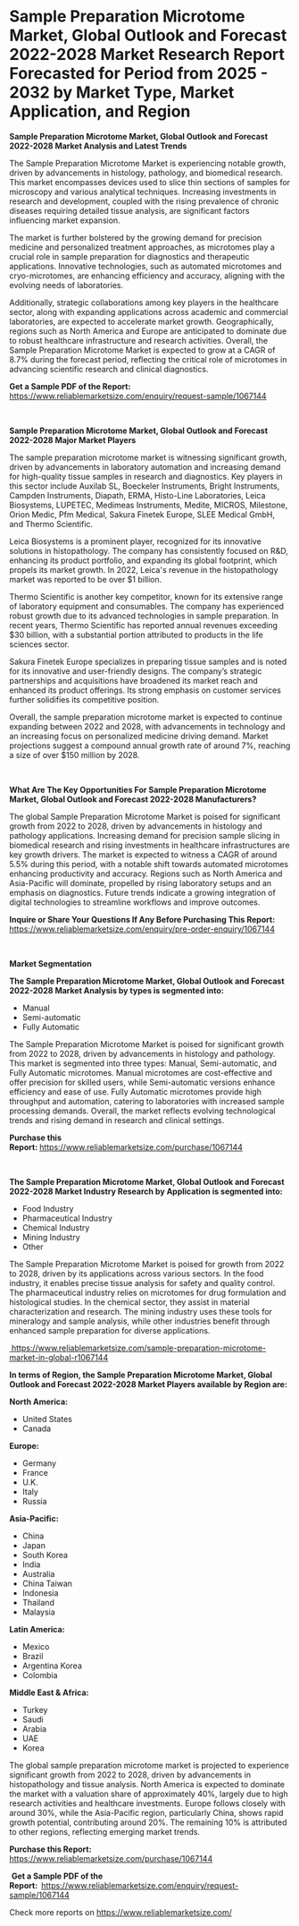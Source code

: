 <p><h1>Sample Preparation Microtome Market, Global Outlook and Forecast 2022-2028 Market Research Report Forecasted for Period from 2025 -  2032 by Market Type, Market Application, and Region</h1></p><p><strong>Sample Preparation Microtome Market, Global Outlook and Forecast 2022-2028 Market Analysis and Latest Trends</strong></p>
<p><p>The Sample Preparation Microtome Market is experiencing notable growth, driven by advancements in histology, pathology, and biomedical research. This market encompasses devices used to slice thin sections of samples for microscopy and various analytical techniques. Increasing investments in research and development, coupled with the rising prevalence of chronic diseases requiring detailed tissue analysis, are significant factors influencing market expansion.</p><p>The market is further bolstered by the growing demand for precision medicine and personalized treatment approaches, as microtomes play a crucial role in sample preparation for diagnostics and therapeutic applications. Innovative technologies, such as automated microtomes and cryo-microtomes, are enhancing efficiency and accuracy, aligning with the evolving needs of laboratories.</p><p>Additionally, strategic collaborations among key players in the healthcare sector, along with expanding applications across academic and commercial laboratories, are expected to accelerate market growth. Geographically, regions such as North America and Europe are anticipated to dominate due to robust healthcare infrastructure and research activities. Overall, the Sample Preparation Microtome Market is expected to grow at a CAGR of 8.7% during the forecast period, reflecting the critical role of microtomes in advancing scientific research and clinical diagnostics.</p></p>
<p><strong>Get a Sample PDF of the Report:&nbsp;</strong> <a href="https://www.reliablemarketsize.com/enquiry/request-sample/1067144?utm_campaign=2337&utm_medium=2&utm_source=Github&utm_content=ia&utm_term=21032025&utm_id=sample-preparation-microtome-market-global-outlook-and-forecast-2022-2028">https://www.reliablemarketsize.com/enquiry/request-sample/1067144</a></p>
<p>&nbsp;</p>
<p><strong>Sample Preparation Microtome Market, Global Outlook and Forecast 2022-2028 Major Market Players</strong></p>
<p><p>The sample preparation microtome market is witnessing significant growth, driven by advancements in laboratory automation and increasing demand for high-quality tissue samples in research and diagnostics. Key players in this sector include Auxilab SL, Boeckeler Instruments, Bright Instruments, Campden Instruments, Diapath, ERMA, Histo-Line Laboratories, Leica Biosystems, LUPETEC, Medimeas Instruments, Medite, MICROS, Milestone, Orion Medic, Pfm Medical, Sakura Finetek Europe, SLEE Medical GmbH, and Thermo Scientific.</p><p>Leica Biosystems is a prominent player, recognized for its innovative solutions in histopathology. The company has consistently focused on R&D, enhancing its product portfolio, and expanding its global footprint, which propels its market growth. In 2022, Leica's revenue in the histopathology market was reported to be over $1 billion.</p><p>Thermo Scientific is another key competitor, known for its extensive range of laboratory equipment and consumables. The company has experienced robust growth due to its advanced technologies in sample preparation. In recent years, Thermo Scientific has reported annual revenues exceeding $30 billion, with a substantial portion attributed to products in the life sciences sector.</p><p>Sakura Finetek Europe specializes in preparing tissue samples and is noted for its innovative and user-friendly designs. The company’s strategic partnerships and acquisitions have broadened its market reach and enhanced its product offerings. Its strong emphasis on customer services further solidifies its competitive position.</p><p>Overall, the sample preparation microtome market is expected to continue expanding between 2022 and 2028, with advancements in technology and an increasing focus on personalized medicine driving demand. Market projections suggest a compound annual growth rate of around 7%, reaching a size of over $150 million by 2028.</p></p>
<p>&nbsp;</p>
<p><strong>What Are The Key Opportunities For Sample Preparation Microtome Market, Global Outlook and Forecast 2022-2028 Manufacturers?</strong></p>
<p><p>The global Sample Preparation Microtome Market is poised for significant growth from 2022 to 2028, driven by advancements in histology and pathology applications. Increasing demand for precision sample slicing in biomedical research and rising investments in healthcare infrastructures are key growth drivers. The market is expected to witness a CAGR of around 5.5% during this period, with a notable shift towards automated microtomes enhancing productivity and accuracy. Regions such as North America and Asia-Pacific will dominate, propelled by rising laboratory setups and an emphasis on diagnostics. Future trends indicate a growing integration of digital technologies to streamline workflows and improve outcomes.</p></p>
<p><strong>Inquire or Share Your Questions If Any Before Purchasing This Report:</strong> <a href="https://www.reliablemarketsize.com/enquiry/pre-order-enquiry/1067144?utm_campaign=2337&utm_medium=2&utm_source=Github&utm_content=ia&utm_term=21032025&utm_id=sample-preparation-microtome-market-global-outlook-and-forecast-2022-2028">https://www.reliablemarketsize.com/enquiry/pre-order-enquiry/1067144</a></p>
<p>&nbsp;</p>
<p><strong>Market Segmentation</strong></p>
<p><strong>The Sample Preparation Microtome Market, Global Outlook and Forecast 2022-2028 Market Analysis by types is segmented into:</strong></p>
<p><ul><li>Manual</li><li>Semi-automatic</li><li>Fully Automatic</li></ul></p>
<p><p>The Sample Preparation Microtome Market is poised for significant growth from 2022 to 2028, driven by advancements in histology and pathology. This market is segmented into three types: Manual, Semi-automatic, and Fully Automatic microtomes. Manual microtomes are cost-effective and offer precision for skilled users, while Semi-automatic versions enhance efficiency and ease of use. Fully Automatic microtomes provide high throughput and automation, catering to laboratories with increased sample processing demands. Overall, the market reflects evolving technological trends and rising demand in research and clinical settings.</p></p>
<p><strong>Purchase this Report:&nbsp;</strong><a href="https://www.reliablemarketsize.com/purchase/1067144?utm_campaign=2337&utm_medium=2&utm_source=Github&utm_content=ia&utm_term=21032025&utm_id=sample-preparation-microtome-market-global-outlook-and-forecast-2022-2028">https://www.reliablemarketsize.com/purchase/1067144</a></p>
<p>&nbsp;</p>
<p><strong>The Sample Preparation Microtome Market, Global Outlook and Forecast 2022-2028 Market Industry Research by Application is segmented into:</strong></p>
<p><ul><li>Food Industry</li><li>Pharmaceutical Industry</li><li>Chemical Industry</li><li>Mining Industry</li><li>Other</li></ul></p>
<p><p>The Sample Preparation Microtome Market is poised for growth from 2022 to 2028, driven by its applications across various sectors. In the food industry, it enables precise tissue analysis for safety and quality control. The pharmaceutical industry relies on microtomes for drug formulation and histological studies. In the chemical sector, they assist in material characterization and research. The mining industry uses these tools for mineralogy and sample analysis, while other industries benefit through enhanced sample preparation for diverse applications.</p></p>
<p><a href="https://www.reliablemarketsize.com/sample-preparation-microtome-market-in-global-r1067144?utm_campaign=2337&utm_medium=2&utm_source=Github&utm_content=ia&utm_term=21032025&utm_id=sample-preparation-microtome-market-global-outlook-and-forecast-2022-2028">&nbsp;https://www.reliablemarketsize.com/sample-preparation-microtome-market-in-global-r1067144</a></p>
<p><strong>In terms of Region, the Sample Preparation Microtome Market, Global Outlook and Forecast 2022-2028 Market Players available by Region are:</strong></p>
<p>
    <p> <strong> North America: </strong>
        <ul>
            <li>United States</li>
            <li>Canada</li>
        </ul>
        </p> 
    <p> <strong> Europe: </strong>
        <ul>
            <li>Germany</li>
            <li>France</li>
            <li>U.K.</li>
            <li>Italy</li>
            <li>Russia</li>
        </ul>
        </p> 
    <p> <strong> Asia-Pacific: </strong>
        <ul>
            <li>China</li>
            <li>Japan</li>
            <li>South Korea</li>
            <li>India</li>
            <li>Australia</li>
            <li>China Taiwan</li>
            <li>Indonesia</li>
            <li>Thailand</li>
            <li>Malaysia</li>
        </ul>
        </p> 
    <p> <strong> Latin America: </strong>
        <ul>
            <li>Mexico</li>
            <li>Brazil</li>
            <li>Argentina Korea</li>
            <li>Colombia</li>
        </ul>
        </p> 
    <p> <strong> Middle East & Africa: </strong>
        <ul>
            <li>Turkey</li>
            <li>Saudi</li>
            <li>Arabia</li>
            <li>UAE</li>
            <li>Korea</li>
        </ul>
    </p>
    </p>
<p><p>The global sample preparation microtome market is projected to experience significant growth from 2022 to 2028, driven by advancements in histopathology and tissue analysis. North America is expected to dominate the market with a valuation share of approximately 40%, largely due to high research activities and healthcare investments. Europe follows closely with around 30%, while the Asia-Pacific region, particularly China, shows rapid growth potential, contributing around 20%. The remaining 10% is attributed to other regions, reflecting emerging market trends.</p></p>
<p><strong>Purchase this Report: </strong><a href="https://www.reliablemarketsize.com/purchase/1067144?utm_campaign=2337&utm_medium=2&utm_source=Github&utm_content=ia&utm_term=21032025&utm_id=sample-preparation-microtome-market-global-outlook-and-forecast-2022-2028">https://www.reliablemarketsize.com/purchase/1067144</a></p>
<p>&nbsp;<strong>Get a Sample PDF of the Report:&nbsp;&nbsp;</strong><a href="https://www.reliablemarketsize.com/enquiry/request-sample/1067144?utm_campaign=2337&utm_medium=2&utm_source=Github&utm_content=ia&utm_term=21032025&utm_id=sample-preparation-microtome-market-global-outlook-and-forecast-2022-2028">https://www.reliablemarketsize.com/enquiry/request-sample/1067144</a></p>
<p><strong></strong></p>
<p>Check more reports on <a href="https://www.reliablemarketsize.com/?utm_campaign=2337&utm_medium=2&utm_source=Github&utm_content=ia&utm_term=21032025&utm_id=sample-preparation-microtome-market-global-outlook-and-forecast-2022-2028">https://www.reliablemarketsize.com/</a></p>
